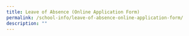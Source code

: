 ```yaml
---
title: Leave of Absence (Online Application Form)
permalink: /school-info/leave-of-absence-online-application-form/
description: ""
---
```

